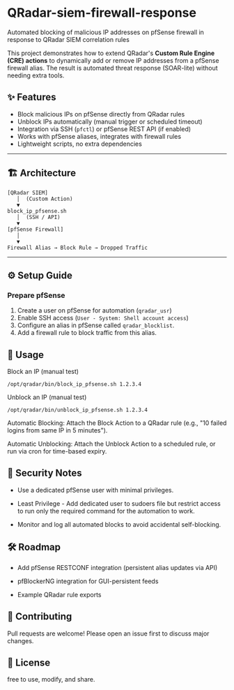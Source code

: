 # QRadar-siem-firewall-response
Automated blocking of malicious IP addresses on pfSense firewall in response to QRadar SIEM correlation rules

This project demonstrates how to extend QRadar's **Custom Rule Engine (CRE) actions** to dynamically add or remove IP addresses from a pfSense firewall alias. The result is automated threat response (SOAR-lite) without needing extra tools.

## ✨ Features
- Block malicious IPs on pfSense directly from QRadar rules  
- Unblock IPs automatically (manual trigger or scheduled timeout)  
- Integration via SSH (`pfctl`) or pfSense REST API (if enabled)  
- Works with pfSense aliases, integrates with firewall rules  
- Lightweight scripts, no extra dependencies  

---

## 🏗️ Architecture
```text
[QRadar SIEM]
   │  (Custom Action)
   ▼
block_ip_pfsense.sh
   │  (SSH / API)
   ▼
[pfSense Firewall]
   │
   ▼
Firewall Alias → Block Rule → Dropped Traffic

```

---

## ⚙️ Setup Guide

### Prepare pfSense
1. Create a user on pfSense for automation (`qradar_usr`)
2. Enable SSH access (`User - System: Shell account access`)
3. Configure an alias in pfSense called `qradar_blocklist`.
4. Add a firewall rule to block traffic from this alias.

### 



## 🚀 Usage

Block an IP (manual test)

`/opt/qradar/bin/block_ip_pfsense.sh 1.2.3.4`


Unblock an IP (manual test)

`/opt/qradar/bin/unblock_ip_pfsense.sh 1.2.3.4`


Automatic Blocking:
Attach the Block Action to a QRadar rule (e.g., "10 failed logins from same IP in 5 minutes").

Automatic Unblocking:
Attach the Unblock Action to a scheduled rule, or run via cron for time-based expiry.

## 🔐 Security Notes

- Use a dedicated pfSense user with minimal privileges.

- Least Privilege - Add dedicated user to sudoers file but restrict access to run only the required command for the automation to work.

- Monitor and log all automated blocks to avoid accidental self-blocking.

## 🛠️ Roadmap

- Add pfSense RESTCONF integration (persistent alias updates via API)

- pfBlockerNG integration for GUI-persistent feeds

- Example QRadar rule exports

## 🤝 Contributing

Pull requests are welcome! Please open an issue first to discuss major changes.

## 📜 License

free to use, modify, and share.
